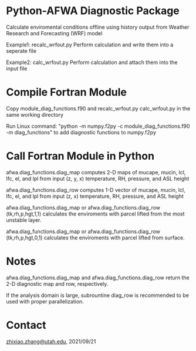 # Python-AFWA Diagnostic Package

Calculate enviromental conditions offline using history output from Weather Research and Forecasting (WRF) model

Example1: recalc_wrfout.py Perform calculation and write them into a seperate file

Example2: calc_wrfout.py Perform calculation and attach them into the input file

# Compile Fortran Module

Copy module_diag_functions.f90 and recalc_wrfout.py calc_wrfout.py in the same working directory

Run Linux command: "python -m numpy.f2py -c module_diag_functions.f90 -m diag_functions" to add diagnostic functions to numpy.f2py

# Call Fortran Module in Python

afwa.diag_functions.diag_map computes 2-D maps of mucape, mucin, lcl, lfc, el, and lpl from input (z, y, x) temperature, RH, pressure, and ASL height

afwa.diag_functions.diag_row computes 1-D vector of mucape, mucin, lcl, lfc, el, and lpl from input (z, x) temperature, RH, pressure, and ASL height

afwa.diag_functions.diag_map or afwa.diag_functions.diag_row (tk,rh,p,hgt,1,1) calculates the enviroments with parcel lifted from the most unstable layer.

afwa.diag_functions.diag_map or afwa.diag_functions.diag_row (tk,rh,p,hgt,0,1) calculates the enviroments with parcel lifted from surface.

# Notes

afwa.diag_functions.diag_map and afwa.diag_functions.diag_row return the 2-D diagnostic map and row, respectively.

If the analysis domain is large, subrountine diag_row is recommended to be used with proper parallelization.

# Contact

zhixiao.zhang@utah.edu, 2021/09/21
